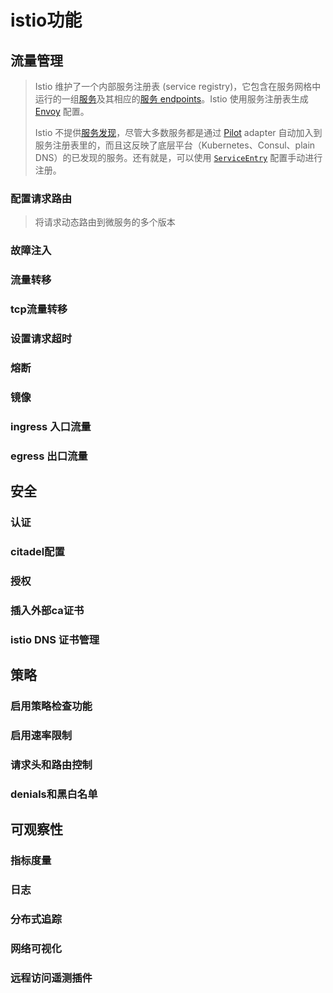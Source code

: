 # istio功能

## 流量管理

> Istio 维护了一个内部服务注册表 (service registry)，它包含在服务网格中运行的一组[服务](https://istio.io/zh/docs/reference/glossary/#service)及其相应的[服务 endpoints](https://istio.io/zh/docs/reference/glossary/#service-endpoint)。Istio 使用服务注册表生成 [Envoy](https://istio.io/zh/docs/reference/glossary/#envoy) 配置。
>
> Istio 不提供[服务发现](https://en.wikipedia.org/wiki/Service_discovery)，尽管大多数服务都是通过 [Pilot](https://istio.io/zh/docs/reference/glossary/#pilot) adapter 自动加入到服务注册表里的，而且这反映了底层平台（Kubernetes、Consul、plain DNS）的已发现的服务。还有就是，可以使用 [`ServiceEntry`](https://istio.io/zh/docs/concepts/traffic-management/#service-entries) 配置手动进行注册。

### 配置请求路由

> 将请求动态路由到微服务的多个版本

### 故障注入

### 流量转移

### tcp流量转移



### 设置请求超时

### 熔断

### 镜像

### ingress 入口流量

### egress 出口流量

## 安全

### 认证

### citadel配置

### 授权

### 插入外部ca证书

### istio DNS 证书管理

## 策略

### 启用策略检查功能

### 启用速率限制

### 请求头和路由控制

### denials和黑白名单

## 可观察性

### 指标度量

### 日志

### 分布式追踪

### 网络可视化

### 远程访问遥测插件

